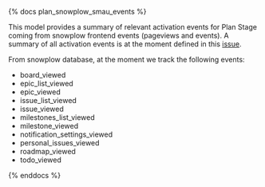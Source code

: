 {% docs plan_snowplow_smau_events %}

This model provides a summary of relevant activation events for Plan Stage coming from snowplow frontend events (pageviews and events). A summary of all activation events is at the moment defined in this [issue](https://gitlab.com/gitlab-org/telemetry/issues/48).

From snowplow database, at the moment we track the following events:

* board_viewed
* epic_list_viewed
* epic_viewed
* issue_list_viewed
* issue_viewed
* milestones_list_viewed
* milestone_viewed
* notification_settings_viewed
* personal_issues_viewed
* roadmap_viewed
* todo_viewed

{% enddocs %}
